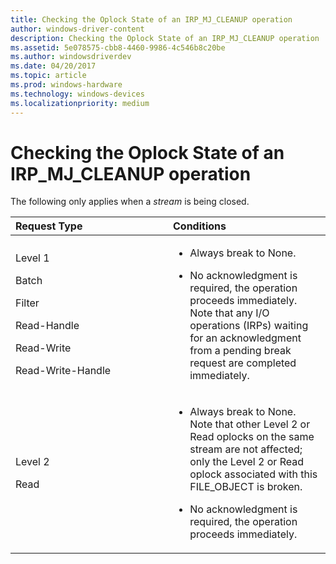 ```yaml
---
title: Checking the Oplock State of an IRP_MJ_CLEANUP operation
author: windows-driver-content
description: Checking the Oplock State of an IRP_MJ_CLEANUP operation
ms.assetid: 5e078575-cbb8-4460-9986-4c546b8c20be
ms.author: windowsdriverdev
ms.date: 04/20/2017
ms.topic: article
ms.prod: windows-hardware
ms.technology: windows-devices
ms.localizationpriority: medium
---
```


# Checking the Oplock State of an IRP_MJ_CLEANUP operation


The following only applies when a *stream* is being closed.

<table>
<colgroup>
<col width="50%" />
<col width="50%" />
</colgroup>
<thead>
<tr class="header">
<th align="left">Request Type</th>
<th align="left">Conditions</th>
</tr>
</thead>
<tbody>
<tr class="odd">
<td align="left"><p>Level 1</p>
<p>Batch</p>
<p>Filter</p>
<p>Read-Handle</p>
<p>Read-Write</p>
<p>Read-Write-Handle</p></td>
<td align="left"><ul>
<li><p>Always break to None.</p></li>
<li><p>No acknowledgment is required, the operation proceeds immediately. Note that any I/O operations (IRPs) waiting for an acknowledgment from a pending break request are completed immediately.</p></li>
</ul></td>
</tr>
<tr class="even">
<td align="left"><p>Level 2</p>
<p>Read</p></td>
<td align="left"><ul>
<li><p>Always break to None. Note that other Level 2 or Read oplocks on the same stream are not affected; only the Level 2 or Read oplock associated with this FILE_OBJECT is broken.</p></li>
<li><p>No acknowledgment is required, the operation proceeds immediately.</p></li>
</ul></td>
</tr>
</tbody>
</table>

 

 

 





